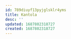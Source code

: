 ```yaml
---
id: 789diuyf13pyjglsklr4yms
title: Kantola
desc: ''
updated: 1687802318727
created: 1687802318727
---
```

